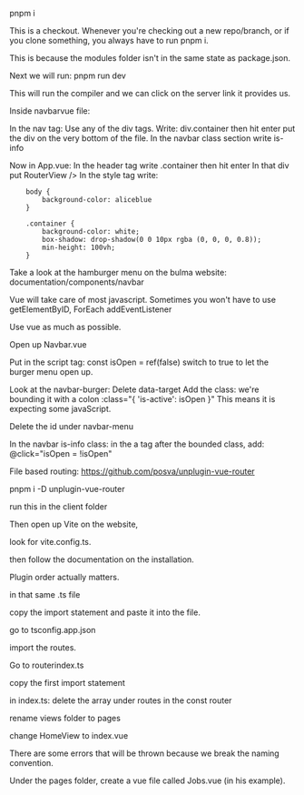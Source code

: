 pnpm i

This is a checkout. Whenever you're checking out a new repo/branch, or if you clone something, you always have to run pnpm i. 

This is because the modules folder isn't in the same state as package.json.


Next we will run: pnpm run dev

This will run the compiler and we can click on the server link it provides us.

Inside navbarvue file:

In the nav tag:
    Use any of the div tags.
    Write: div.container then hit enter
    put the div on the very bottom of the file.
    In the navbar class section write is-info


Now in App.vue:
    In the header tag write .container then hit enter
    In that div put RouterView />
    In the style tag write:

        body {
            background-color: aliceblue
        }

        .container {
            background-color: white;
            box-shadow: drop-shadow(0 0 10px rgba (0, 0, 0, 0.8));
            min-height: 100vh;
        }

Take a look at the hamburger menu on the bulma website: documentation/components/navbar

Vue will take care of most javascript. Sometimes you won't have to use getElementByID,
ForEach
addEventListener

Use vue as much as possible.


Open up Navbar.vue

Put in the script tag:
const isOpen = ref(false)
switch to true to let the burger menu open up.

Look at the navbar-burger:
    Delete data-target
    Add the class: we're bounding it with a colon
    :class="{ 'is-active': isOpen }"   This means it is expecting some javaScript.

Delete the id under navbar-menu

In the navbar is-info class:
    in the a tag after the bounded class, add:
    @click="isOpen = !isOpen"




File based routing: https://github.com/posva/unplugin-vue-router

pnpm i -D unplugin-vue-router

run this in the client folder

Then open up Vite on the website, 

look for vite.config.ts.

then follow the documentation on the installation.

Plugin order actually matters.

in that same .ts file

copy the import statement and paste it into the file.

go to tsconfig.app.json

import the routes.

Go to routerindex.ts

copy the first import statement 

in index.ts: delete the array under routes in the const router

rename views folder to pages

change HomeView to index.vue

There are some errors that will be thrown because we break the naming convention.


Under the pages folder, create a vue file called Jobs.vue (in his example).
